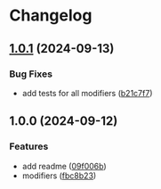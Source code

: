 # Changelog

## [1.0.1](https://github.com/esbuild-plugins-community/esbuild-plugin-replace/compare/v1.0.0...v1.0.1) (2024-09-13)


### Bug Fixes

* add tests for all modifiers ([b21c7f7](https://github.com/esbuild-plugins-community/esbuild-plugin-replace/commit/b21c7f7c75c338188b2e2aa8edd322cacdad64b7))

## 1.0.0 (2024-09-12)


### Features

* add readme ([09f006b](https://github.com/esbuild-plugins-community/esbuild-plugin-replace/commit/09f006b75d44a3fc89e3b96934b0cd87e80e78fe))
* modifiers ([fbc8b23](https://github.com/esbuild-plugins-community/esbuild-plugin-replace/commit/fbc8b23ee27153c944b6487cbf5fbc219e264151))
